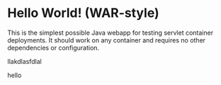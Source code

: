 Hello World! (WAR-style)
===============

This is the simplest possible Java webapp for testing servlet container deployments.  It should work on any container and requires no other dependencies or configuration.

llakdlasfdlal

hello
